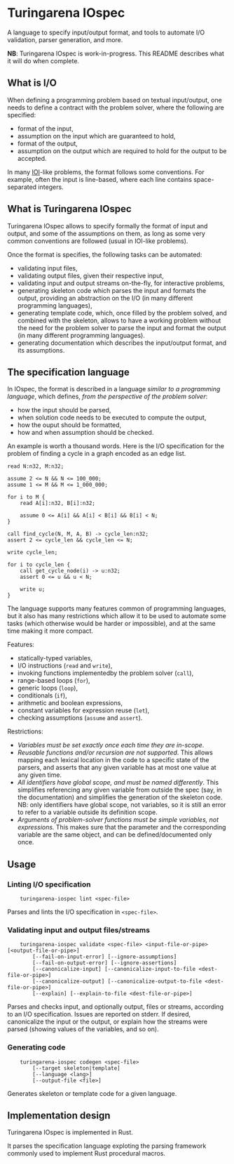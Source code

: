 # Turingarena IOspec

A language to specify input/output format, and tools to automate I/O validation, parser generation, and more.

**NB**: Turingarena IOspec is work-in-progress. This README describes what it will do when complete.

## What is I/O

When defining a programming problem based on textual input/output, one needs to define a contract with the problem solver, where the following are specified:

* format of the input,
* assumption on the input which are guaranteed to hold,
* format of the output,
* assumption on the output which are required to hold for the output to be accepted.

In many [IOI](https://ioinformatics.org/)-like problems, the format follows some conventions. For example, often the input is line-based, where each line contains space-separated integers.

## What is Turingarena IOspec

Turingarena IOspec allows to specify formally the format of input and output, and some of the assumptions on them, as long as some very common conventions are followed (usual in IOI-like problems).

Once the format is specifies, the following tasks can be automated:

* validating input files,
* validating output files, given their respective input,
* validating input and output streams on-the-fly, for interactive problems,
* generating skeleton code which parses the input and formats the output, providing an abstraction on the I/O (in many different programming languages),
* generating template code, which, once filled by the problem solved, and combined with the skeleton, allows to have a working problem without the need for the problem solver to parse the input and format the output (in many different programming languages).
* generating documentation which describes the input/output format, and its assumptions.

## The specification language

In IOspec, the format is described in a language *similar to a programming language*, which defines, *from the perspective of the problem solver*:

* how the input should be parsed,
* when solution code needs to be executed to compute the output,
* how the ouput should be formatted,
* how and when assumption should be checked.

An example is worth a thousand words. Here is the I/O specification for the problem of finding a cycle in a graph encoded as an edge list.

```
read N:n32, M:n32;

assume 2 <= N && N <= 100_000;
assume 1 <= M && M <= 1_000_000;

for i to M {
    read A[i]:n32, B[i]:n32;

    assume 0 <= A[i] && A[i] < B[i] && B[i] < N;
}

call find_cycle(N, M, A, B) -> cycle_len:n32;
assert 2 <= cycle_len && cycle_len <= N;

write cycle_len;

for i to cycle_len {
    call get_cycle_node(i) -> u:n32;
    assert 0 <= u && u < N;

    write u;
}
```

The language supports many features common of programming languages, but it also has many restrictions which allow it to be used to automate some tasks (which otherwise would be harder or impossible), and at the same time making it more compact.

Features:

* statically-typed variables,
* I/O instructions (`read` and `write`),
* invoking functions implementedby the problem solver (`call`),
* range-based loops (`for`),
* generic loops (`loop`),
* conditionals (`if`),
* arithmetic and boolean expressions,
* constant variables for expression reuse (`let`),
* checking assumptions (`assume` and `assert`).

Restrictions:

* *Variables must be set exactly once each time they are in-scope*.
* *Reusable functions and/or recursion are not supported*. This allows mapping each lexical location in the code to a specific state of the parsers, and asserts that any given variable has at most one value at any given time.
* *All identifiers have global scope, and must be named differently*. This simplifies referencing any given variable from outside the spec (say, in the documentation) and simplifies the generation of the skeleton code. NB: only identifiers have global scope, not variables, so it is still an error to refer to a variable outside its definition scope.
* *Arguments of problem-solver functions must be simple variables, not expressions.* This makes sure that the parameter and the corresponding variable are the same object, and can be defined/documented only once.

## Usage

### Linting I/O specification

```
    turingarena-iospec lint <spec-file>
```

Parses and lints the I/O specification in `<spec-file>`.

### Validating input and output files/streams

```
    turingarena-iospec validate <spec-file> <input-file-or-pipe> [<output-file-or-pipe>]
        [--fail-on-input-error] [--ignore-assumptions]
        [--fail-on-output-error] [--ignore-assertions]
        [--canonicalize-input] [--canonicalize-input-to-file <dest-file-or-pipe>]
        [--canonicalize-output] [--canonicalize-output-to-file <dest-file-or-pipe>]
        [--explain] [--explain-to-file <dest-file-or-pipe>]
```

Parses and checks input, and optionally output, files or streams, according to an I/O specification.
Issues are reported on stderr.
If desired, canonicalize the input or the output, or explain how the streams were parsed (showing values of the variables, and so on).

### Generating code

```
    turingarena-iospec codegen <spec-file>
        [--target skeleton|template]
        [--language <lang>]
        [--output-file <file>]
```

Generates skeleton or template code for a given language.

## Implementation design

Turingarena IOspec is implemented in Rust.

It parses the specification language exploting the parsing framework commonly used to implement Rust procedural macros.
